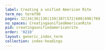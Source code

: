 ```yaml
---
label: Creating a unified American Rite
term_no: term790
pages: 32|34|36|130|139|387|572|608|698|769
no_spaces: CreatingaunifiedAmericanRite
pid: creatingaunifiedamericanrite
order: '0210'
layout: generic_index_term
collection: index-headings
---
```

